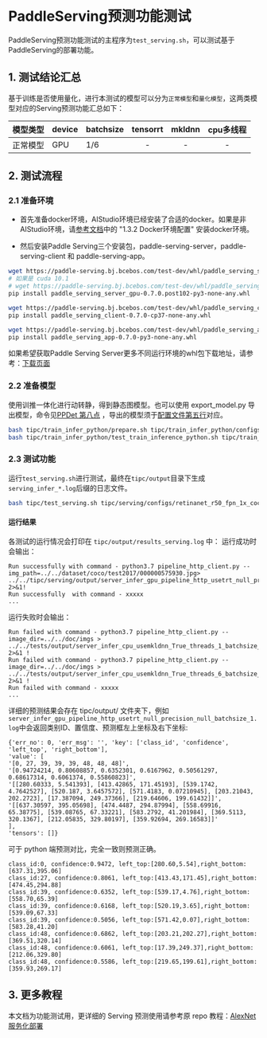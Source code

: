 # PaddleServing预测功能测试

PaddleServing预测功能测试的主程序为`test_serving.sh`，可以测试基于PaddleServing的部署功能。

## 1. 测试结论汇总

基于训练是否使用量化，进行本测试的模型可以分为`正常模型`和`量化模型`，这两类模型对应的Serving预测功能汇总如下：

| 模型类型 |device | batchsize | tensorrt | mkldnn | cpu多线程 |
|  ----   |  ---- |   ----   |  :----:  |   :----:   |  :----:  |
| 正常模型 | GPU | 1/6 | - | - | - |

## 2. 测试流程

### 2.1 准备环境

* 首先准备docker环境，AIStudio环境已经安装了合适的docker。如果是非AIStudio环境，请[参考文档](https://github.com/PaddlePaddle/PaddleOCR/blob/release/2.3/doc/doc_ch/environment.md)中的 "1.3.2 Docker环境配置" 安装docker环境。

* 然后安装Paddle Serving三个安装包，paddle-serving-server，paddle-serving-client 和 paddle-serving-app。

```bash
wget https://paddle-serving.bj.bcebos.com/test-dev/whl/paddle_serving_server_gpu-0.7.0.post102-py3-none-any.whl
# 如果是 cuda 10.1 
# wget https://paddle-serving.bj.bcebos.com/test-dev/whl/paddle_serving_server_gpu-0.7.0.post101-py3-none-any.whl
pip install paddle_serving_server_gpu-0.7.0.post102-py3-none-any.whl

wget https://paddle-serving.bj.bcebos.com/test-dev/whl/paddle_serving_client-0.7.0-cp37-none-any.whl
pip install paddle_serving_client-0.7.0-cp37-none-any.whl

wget https://paddle-serving.bj.bcebos.com/test-dev/whl/paddle_serving_app-0.7.0-py3-none-any.whl
pip install paddle_serving_app-0.7.0-py3-none-any.whl
```

如果希望获取Paddle Serving Server更多不同运行环境的whl包下载地址，请参考：[下载页面](https://github.com/PaddlePaddle/Serving/blob/v0.7.0/doc/Latest_Packages_CN.md)


### 2.2 准备模型

使用训推一体化进行动转静，得到静态图模型。也可以使用 export_model.py 导出模型，命令见[PPDet 第八点](https://github.com/PaddlePaddle/PaddleDetection/blob/develop/docs/tutorials/GETTING_STARTED_cn.md) ，导出的模型须于[配置文件第五行](https://github.com/FL77N/RetinaNet-Based-on-PPdet/blob/main/tipc/serving/configs/retinanet_r50_fpn_1x_coco.txt)对应。

```bash
bash tipc/train_infer_python/prepare.sh tipc/train_infer_python/configs/retinanet/retinanet_r50_fpn_1x_coco.txt 'whole_infer'
bash tipc/train_infer_python/test_train_inference_python.sh tipc/train_infer_python/configs/retinanet/retinanet_r50_fpn_1x_coco.txt 'whole_infer'
```

### 2.3 测试功能

运行`test_serving.sh`进行测试，最终在`tipc/output`目录下生成`serving_infer_*.log`后缀的日志文件。

```bash
bash tipc/test_serving.sh tipc/serving/configs/retinanet_r50_fpn_1x_coco.txt
```  

#### 运行结果

各测试的运行情况会打印在 `tipc/output/results_serving.log` 中：
运行成功时会输出：

```
Run successfully with command - python3.7 pipeline_http_client.py --img_path=../../dataset/coco/test2017/000000575930.jpg> ../../tipc/serving/output/server_infer_gpu_pipeline_http_usetrt_null_precision_null_batchsize_1.log 2>&1!
Run successfully  with command - xxxxx
...
```

运行失败时会输出：

```
Run failed with command - python3.7 pipeline_http_client.py --image_dir=../../doc/imgs > ../../tests/output/server_infer_cpu_usemkldnn_True_threads_1_batchsize_1.log 2>&1 !
Run failed with command - python3.7 pipeline_http_client.py --image_dir=../../doc/imgs > ../../tests/output/server_infer_cpu_usemkldnn_True_threads_6_batchsize_1.log 2>&1 !
Run failed with command - xxxxx
...
```

详细的预测结果会存在 tipc/output/ 文件夹下，例如`server_infer_gpu_pipeline_http_usetrt_null_precision_null_batchsize_1.log`中会返回类别ID、置信度、预测框左上坐标及右下坐标:

```
{'err_no': 0, 'err_msg': '', 'key': ['class_id', 'confidence', 'left_top', 'right_bottom'], 
'value': [
'[0, 27, 39, 39, 39, 48, 48, 48]', 
'[0.94724214, 0.80608857, 0.6352301, 0.6167962, 0.50561297, 0.68617314, 0.6061374, 0.55860823]', 
'[[280.60333, 5.541393], [413.42865, 171.45193], [539.1742, 4.7642527], [520.187, 3.6457572], [571.4183, 0.07210945], [203.21043, 202.2723], [17.387094, 249.37366], [219.64606, 199.61432]]', 
'[[637.30597, 395.05698], [474.4487, 294.87994], [558.69916, 65.38775], [539.08765, 67.33221], [583.2792, 41.201984], [369.5113, 320.1367], [212.05835, 329.80197], [359.92694, 269.16583]]'
], 
'tensors': []}
```

可于 python 端预测对比，完全一致则预测正确。

```
class_id:0, confidence:0.9472, left_top:[280.60,5.54],right_bottom:[637.31,395.06]
class_id:27, confidence:0.8061, left_top:[413.43,171.45],right_bottom:[474.45,294.88]
class_id:39, confidence:0.6352, left_top:[539.17,4.76],right_bottom:[558.70,65.39]
class_id:39, confidence:0.6168, left_top:[520.19,3.65],right_bottom:[539.09,67.33]
class_id:39, confidence:0.5056, left_top:[571.42,0.07],right_bottom:[583.28,41.20]
class_id:48, confidence:0.6862, left_top:[203.21,202.27],right_bottom:[369.51,320.14]
class_id:48, confidence:0.6061, left_top:[17.39,249.37],right_bottom:[212.06,329.80]
class_id:48, confidence:0.5586, left_top:[219.65,199.61],right_bottom:[359.93,269.17]
```
## 3. 更多教程

本文档为功能测试用，更详细的 Serving 预测使用请参考原 repo 教程：[AlexNet 服务化部署](https://github.com/littletomatodonkey/AlexNet-Prod/blob/tipc/pipeline/Step5/AlexNet_paddle/README.md)  

